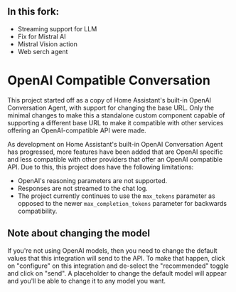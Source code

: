 ## In this fork:
* Streaming support for LLM
* Fix for Mistral AI
* Mistral Vision action
* Web serch agent

# OpenAI Compatible Conversation
This project started off as a copy of Home Assistant's built-in OpenAI Conversation Agent, with support for changing the base URL. Only the minimal changes to make this a standalone custom component capable of supporting a different base URL to make it compatible with other services offering an OpenAI-compatible API were  made.

As development on Home Assistant's built-in OpenAI Conversation Agent has progressed, more features have been added that are OpenAI specific and less compatible with other providers that offer an OpenAI compatible API. Due to this, this project does have the following limitations:

* OpenAI's reasoning parameters are not supported.
* Responses are not streamed to the chat log.
* The project currently continues to use the `max_tokens` parameter as opposed to the newer `max_completion_tokens` parameter for backwards compatibility.

## Note about changing the model

If you're not using OpenAI models, then you need to change the default values that this integration will send to the API. To make that happen, click on "configure" on this integration and de-select the "recommended" toggle and click on "send". A placeholder to change the default model will appear and you'll be able to change it to any model you want.

